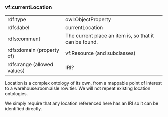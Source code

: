 ### vf:currentLocation

<table>
<tr><td>rdf:type</td><td>owl:ObjectProperty</td></tr>
<tr><td>rdfs:label</td><td>currentLocation</td></tr>
<tr><td>rdfs:comment</td><td>The current place an item is, so that it can be found.</td></tr>
<tr><td>rdfs:domain (property of)</td><td>vf:Resource (and subclasses)</td></tr>
<tr><td>rdfs:range (allowed values)</td><td>IRI?</td></tr>
</table>

Location is a complex ontology of its own, from a mappable point of interest to a warehouse:room:aisle:row:tier. We will not repeat existing location ontologies.

We simply require that any location referenced here has an IRI so it can be identified directly. 